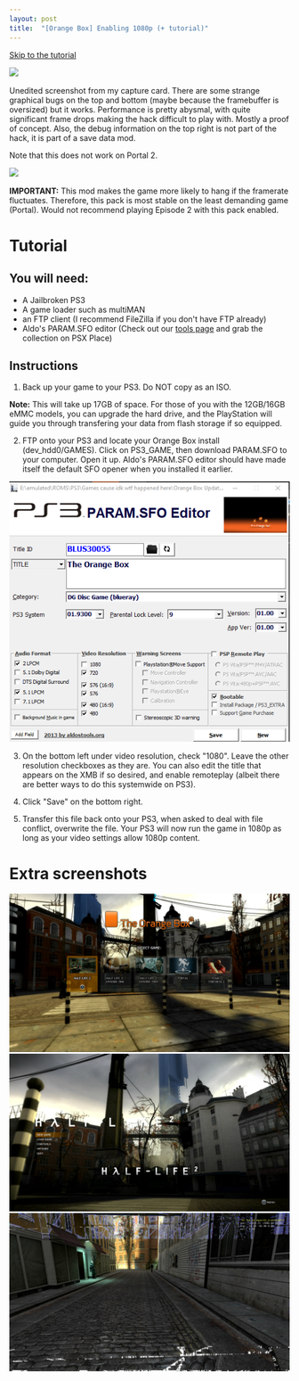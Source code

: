 ```yaml
---
layout: post
title:  "[Orange Box] Enabling 1080p (+ tutorial)"
---
```


[Skip to the tutorial](#tutorial)

![](../postassets/old/Screenshot3.png)

Unedited screenshot from my capture card. There are some strange graphical bugs on the top and bottom (maybe because the framebuffer is oversized) but it works. Performance is pretty abysmal, with quite significant frame drops making the hack difficult to play with. Mostly a proof of concept. Also, the debug information on the top right is not part of the hack, it is part of a save data mod.

Note that this does not work on Portal 2.

![](../postassets/old/Screenshot4.png)

**IMPORTANT:** This mod makes the game more likely to hang if the framerate fluctuates. Therefore, this pack is most stable on the least demanding game (Portal). Would not recommend playing Episode 2 with this pack enabled. 

# Tutorial

## You will need:

* A Jailbroken PS3
* A game loader such as multiMAN
* an FTP client (I recommend FileZilla if you don't have FTP already)
* Aldo's PARAM.SFO editor (Check out our [tools page](/tools-of-the-trade/) and grab the collection on PSX Place)

## Instructions

1) Back up your game to your PS3. Do NOT copy as an ISO.

**Note:** This will take up 17GB of space. For those of you with the 12GB/16GB eMMC models, you can upgrade the hard drive, and the PlayStation will guide you through transfering your data from flash storage if so equipped.

2) FTP onto your PS3 and locate your Orange Box install (dev_hdd0/GAMES). Click on PS3_GAME, then download PARAM.SFO to your computer. Open it up. Aldo's PARAM.SFO editor should have made itself the default SFO opener when you installed it earlier.

![example screenshot of the PARAM.SFO editor](aldo.png)

3) On the bottom left under video resolution, check "1080". Leave the other resolution checkboxes as they are. You can also edit the title that appears on the XMB if so desired, and enable remoteplay (albeit there are better ways to do this systemwide on PS3).

4) Click "Save" on the bottom right.

5) Transfer this file back onto your PS3, when asked to deal with file conflict, overwrite the file. Your PS3 will now run the game in 1080p as long as your video settings allow 1080p content.

# Extra screenshots

![Game picker menu with noticably misaligned options](Screenshot1.png)
![Half Life 2 menu](Screenshot2.png)
![a part of d1_trainstation_02](Screenshot5.png)